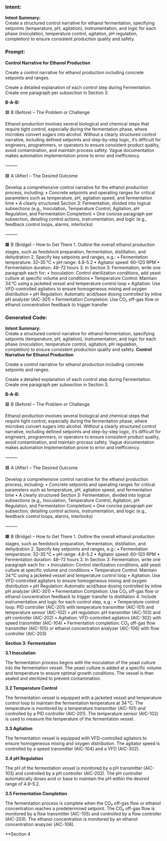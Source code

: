 ### Intent:
**Intent Summary:**  
Create a structured control narrative for ethanol fermentation, specifying setpoints (temperature, pH, agitation), instrumentation, and logic for each phase (inoculation, temperature control, agitation, pH regulation, completion) to ensure consistent production quality and safety.

### Prompt:
**Control Narrative for Ethanol Production**

Create a control narrative for ethanol production including concrete setpoints and ranges.

Create a detailed explanation of each control step during Fermentation. Create one paragraph per subsection in Section 3.

**B-A-B:**

🟥 B (Before) – The Problem or Challenge

Ethanol production involves several biological and chemical steps that require tight control, especially during the fermentation phase, where microbes convert sugars into alcohol. Without a clearly structured control narrative, including defined setpoints and step-by-step logic, it’s difficult for engineers, programmers, or operators to ensure consistent product quality, avoid contamination, and maintain process safety. Vague documentation makes automation implementation prone to error and inefficiency.

⸻

🟩 A (After) – The Desired Outcome

Develop a comprehensive control narrative for the ethanol production process, including:
	•	Concrete setpoints and operating ranges for critical parameters such as temperature, pH, agitation speed, and fermentation time
	•	A clearly structured Section 3: Fermentation, divided into logical subsections (e.g., Inoculation, Temperature Control, Agitation, pH Regulation, and Fermentation Completion)
	•	One concise paragraph per subsection, detailing control actions, instrumentation, and logic (e.g., feedback control loops, alarms, interlocks)

⸻

🟧 B (Bridge) – How to Get There
	1.	Outline the overall ethanol production stages, such as feedstock preparation, fermentation, distillation, and dehydration
	2.	Specify key setpoints and ranges, e.g.:
	•	Fermentation temperature: 32–35 °C
	•	pH range: 4.8–5.2
	•	Agitator speed: 60–120 RPM
	•	Fermentation duration: 48–72 hours
	3.	In Section 3: Fermentation, write one paragraph each for:
	•	Inoculation: Control sterilization conditions, add yeast culture at specific volume and conditions
	•	Temperature Control: Maintain 34 °C using a jacketed vessel and temperature control loop
	•	Agitation: Use VFD-controlled agitators to ensure homogeneous mixing and oxygen distribution
	•	pH Regulation: Automatic acid/base dosing controlled by inline pH analyzer (AIC-301)
	•	Fermentation Completion: Use CO₂ off-gas flow or ethanol concentration feedback to trigger transfer

### Generated Code:
**Intent Summary:**  
Create a structured control narrative for ethanol fermentation, specifying setpoints (temperature, pH, agitation), instrumentation, and logic for each phase (inoculation, temperature control, agitation, pH regulation, completion) to ensure consistent production quality and safety.
**Control Narrative for Ethanol Production**

Create a control narrative for ethanol production including concrete setpoints and ranges.

Create a detailed explanation of each control step during Fermentation. Create one paragraph per subsection in Section 3.

**B-A-B:**

🟥 B (Before) – The Problem or Challenge

Ethanol production involves several biological and chemical steps that require tight control, especially during the fermentation phase, where microbes convert sugars into alcohol. Without a clearly structured control narrative, including defined setpoints and step-by-step logic, it’s difficult for engineers, programmers, or operators to ensure consistent product quality, avoid contamination, and maintain process safety. Vague documentation makes automation implementation prone to error and inefficiency.

⸻

🟩 A (After) – The Desired Outcome

Develop a comprehensive control narrative for the ethanol production process, including:
	•	Concrete setpoints and operating ranges for critical parameters such as temperature, pH, agitation speed, and fermentation time
	•	A clearly structured Section 3: Fermentation, divided into logical subsections (e.g., Inoculation, Temperature Control, Agitation, pH Regulation, and Fermentation Completion)
	•	One concise paragraph per subsection, detailing control actions, instrumentation, and logic (e.g., feedback control loops, alarms, interlocks)

⸻

🟧 B (Bridge) – How to Get There
	1.	Outline the overall ethanol production stages, such as feedstock preparation, fermentation, distillation, and dehydration
	2.	Specify key setpoints and ranges, e.g.:
	•	Fermentation temperature: 32–35 °C
	•	pH range: 4.8–5.2
	•	Agitator speed: 60–120 RPM
	•	Fermentation duration: 48–72 hours
	3.	In Section 3: Fermentation, write one paragraph each for:
	•	Inoculation: Control sterilization conditions, add yeast culture at specific volume and conditions
	•	Temperature Control: Maintain 34 °C using a jacketed vessel and temperature control loop
	•	Agitation: Use VFD-controlled agitators to ensure homogeneous mixing and oxygen distribution
	•	pH Regulation: Automatic acid/base dosing controlled by inline pH analyzer (AIC-301)
	•	Fermentation Completion: Use CO₂ off-gas flow or ethanol concentration feedback to trigger transfer to distillation
	4.	Include instrumentation and logic for each control step, e.g.:
	•	Temperature control loop: PID controller (AIC-201) with temperature transmitter (AIC-101) and temperature sensor (AIC-102)
	•	pH regulation: pH transmitter (AIC-103) and pH controller (AIC-202)
	•	Agitation: VFD-controlled agitators (AIC-302) with speed transmitter (AIC-104)
	•	Fermentation completion: CO₂ off-gas flow transmitter (AIC-105) or ethanol concentration analyzer (AIC-106) with flow controller (AIC-203)

**Section 3: Fermentation**

**3.1 Inoculation**

The fermentation process begins with the inoculation of the yeast culture into the fermentation vessel. The yeast culture is added at a specific volume and temperature to ensure optimal growth conditions. The vessel is then sealed and sterilized to prevent contamination.

**3.2 Temperature Control**

The fermentation vessel is equipped with a jacketed vessel and temperature control loop to maintain the fermentation temperature at 34 °C. The temperature is monitored by a temperature transmitter (AIC-101) and controlled by a PID controller (AIC-201). The temperature sensor (AIC-102) is used to measure the temperature of the fermentation vessel.

**3.3 Agitation**

The fermentation vessel is equipped with VFD-controlled agitators to ensure homogeneous mixing and oxygen distribution. The agitator speed is controlled by a speed transmitter (AIC-104) and a VFD (AIC-302).

**3.4 pH Regulation**

The pH of the fermentation vessel is monitored by a pH transmitter (AIC-103) and controlled by a pH controller (AIC-202). The pH controller automatically doses acid or base to maintain the pH within the desired range of 4.8–5.2.

**3.5 Fermentation Completion**

The fermentation process is complete when the CO₂ off-gas flow or ethanol concentration reaches a predetermined setpoint. The CO₂ off-gas flow is monitored by a flow transmitter (AIC-105) and controlled by a flow controller (AIC-203). The ethanol concentration is monitored by an ethanol concentration analyzer (AIC-106).

**Section 4
